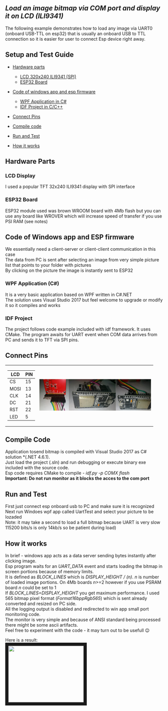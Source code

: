 ## *Load an image bitmap via COM port and display it on LCD (ILI9341)*
The following example demonstrates how to load any image via UART0 (onboard USB-TTL on esp32) that is usually an onboard USB to TTL connection so it is easier for user to connect Esp device right away.

## Setup and Test Guide

- [Hardware parts](#hardware-parts)
   - [LCD 320x240 ILI9341 (SPI)](#lcd-display)
   - [ESP32 Board](#esp32-board)
- [Code of windows app and esp firmware](#code-of-windows-app-and-esp-firmware)
   - [WPF Application in C#](#wpf-application-c)
   - [IDF Project in C/C++](#idf-project)
- [Connect Pins](#connect-pins)
- [Compile code](#compile-code)
- [Run and Test](#run-and-test)

- [How it works](#how-it-works)

## Hardware Parts

### LCD Display

I used a popular TFT 32x240 ILI9341 display with SPI interface

### ESP32 Board

ESP32 module used was brown WROOM board with 4Mb flash but you can use any board
like WROVER which will increase speed of transfer if you use PSI RAM (see notes)

## Code of Windows app and ESP firmware

We essentially need a client-server or client-client communication in this case  
The data from PC is sent after selecting an image from very simple picture list that points to your folder with pictures  
By clicking on the picture the image is instantly sent to ESP32  

### WPF Application (C#)
It is a very basic application based on WPF written in C#.NET  
The solution uses Visual Studio 2017 but feel welcome to upgrade or modify it so it compiles and works  

### IDF Project
The project follows code example included with idf framework. It uses CMake. The program awaits for UART event when COM data arrives from PC and sends it to TFT via SPI pins. 

## Connect Pins
<table ><tr><td>

| LCD | PIN |
| --- | --- |
| CS | 15 |
| MOSI | 13 |
| CLK | 14 |
| DC | 21 |
| RST | 22 |
| LED | 5 |
 
 </td><td>
<img src="rsc/lcd-pinout.jpg" alt="" height=100 /><img src="rsc/board-pinout1.jpg" alt="" height=100 /><img src="rsc/board-pinout2.jpg" alt="" height=100 />
</td></tr>
</table>

## Compile Code

Application tosend bitmap is compiled with Visual Studio 2017 as C# solution *(.NET 4.6.1).  
Just load the project (.sln) and run debugging or execute binary exe included with the source code.  
Esp code requires CMake to compile - *idf.py -p COMX flash*  
**Important: Do not run monitor as it blocks the acces to the com port**  


## Run and Test
First just connect esp onboard usb to PC and make sure it is recognized  
Next run Windoes wpf app called UartTest and select your picture to be lozaded  
Note: it may take a second to load a full bitmap because UART is very slow  
115200 bits/s is only 14kb/s so be patient during load)

## How it works
In brief - windows app acts as a data server sending bytes instantly after clicking image.  
Esp program waits for an *UART_DATA* event and starts loading the bitmap in screen portions because of memory limits.  
It is defined as *BLOCK_LINES* which is *DISPLAY_HEIGHT / (n)*. *n* is number of loaded image portions.
On 4Mb boards *n*>=2 however if you use PSRAM board *n* could be set to 1  
If *BLOCK_LINES=DISPLAY_HEIGHT* you get maximum performance.
I used 565 bitmap pixel format (*Format16bppRgb565*) which is sent already converted and resized on PC side.  
All the logging output is disabled and redirected to win app small port monitoring code.  
The monitor is very simple and because of ANSI standard being processed there might be some ascii artifacts.  
Feel free to experiment with the code - it may turn out to be usefull :wink:

Here is a result:  
<a href="http://www.youtube.com/watch?feature=player_embedded&v=_wxJmAGN7Mo" target="_blank"><img src="http://img.youtube.com/vi/_wxJmAGN7Mo/0.jpg" alt="" width="240" height="180" border="10" /></a>

